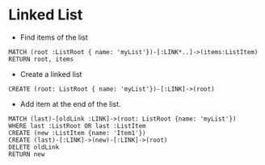 Linked List
===========

- Find items of the list
```
MATCH (root :ListRoot { name: 'myList'})-[:LINK*..]->(items:ListItem)
RETURN root, items
```

- Create a linked list
```
CREATE (root: ListRoot { name: 'myList'})-[:LINK]->(root)
```

- Add item at the end of the list.
```
MATCH (last)-[oldLink :LINK]->(root: ListRoot {name: 'myList'})
WHERE last :ListRoot OR last :ListItem
CREATE (new :ListItem {name: 'Item1'})
CREATE (last)-[:LINK]->(new)-[:LINK]->(root)
DELETE oldLink
RETURN new
```
